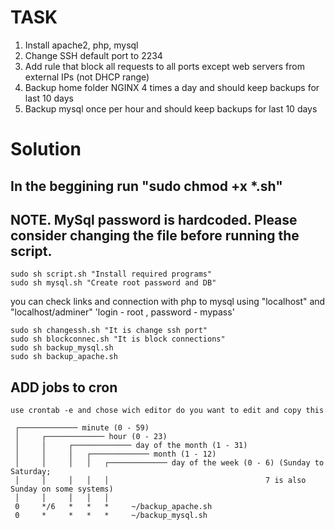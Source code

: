 # TASK
1. Install apache2, php, mysql
2. Change SSH default port to 2234
3. Add rule that block all requests to all ports except web servers from external IPs (not DHCP range)
4. Backup home folder NGINX 4 times a day and should keep backups for last 10 days
5. Backup mysql once per hour and should keep backups for last 10 days

# Solution
## In the beggining run "sudo chmod +x *.sh"
## NOTE. MySql password is hardcoded. Please consider changing the file before running the script.

    sudo sh script.sh "Install required programs"
    sudo sh mysql.sh "Create root password and DB"
    
you can check links and connection with php to mysql using "localhost" and "localhost/adminer" 'login - root , password - mypass'
    
    sudo sh changessh.sh "It is change ssh port"
    sudo sh blockconnec.sh "It is block connections"
    sudo sh backup_mysql.sh
    sudo sh backup_apache.sh

## ADD jobs to cron

    use crontab -e and chose wich editor do you want to edit and copy this
    
     ┌───────────── minute (0 - 59)
     │     ┌───────────── hour (0 - 23)
     │     │     ┌───────────── day of the month (1 - 31)
     │     │     │   ┌───────────── month (1 - 12)
     │     │     │   │   ┌───────────── day of the week (0 - 6) (Sunday to Saturday;
     │     │     │   │   │                                   7 is also Sunday on some systems)
     │     │     │   │   │
     0     */6   *   *   *     ~/backup_apache.sh
     0     *     *   *   *     ~/backup_mysql.sh
